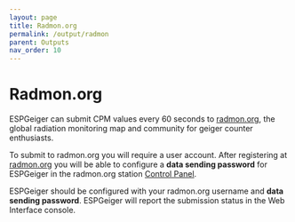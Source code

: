 ```yaml
---
layout: page
title: Radmon.org
permalink: /output/radmon
parent: Outputs
nav_order: 10
---
```


# Radmon.org

ESPGeiger can submit CPM values every 60 seconds to [radmon.org](https://radmon.org/), the global radiation monitoring map and community for geiger counter enthusiasts.

To submit to radmon.org you will require a user account. After registering at [radmon.org](https://radmon.org/) you will be able to configure a __data sending password__ for ESPGeiger in the radmon.org station [Control Panel](https://radmon.org/index.php/control-panel).

ESPGeiger should be configured with your radmon.org username and __data sending password__. ESPGeiger will report the submission status in the Web Interface console.